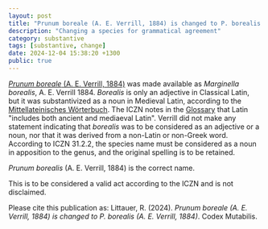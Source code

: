 ```yaml
---
layout: post
title: "Prunum boreale (A. E. Verrill, 1884) is changed to P. borealis (A. E. Verrill, 1884)"
description: "Changing a species for grammatical agreement"
category: substantive
tags: [substantive, change]
date: 2024-12-04 15:38:20 +1300
public: true
---
```


[_Prunum boreale_ (A. E. Verrill, 1884)](https://www.marinespecies.org/aphia.php?p=taxdetails&id=160011) was made available as _Marginella borealis_, A. E. Verrill 1884. _Borealis_ is only an adjective in Classical Latin, but it was substantivized as a noun in Medieval Latin, according to the [Mittellateinisches Wörterbuch](https://mlat.uzh.ch/dictionaries). The ICZN notes in the [Glossary](https://code.iczn.org/formation-and-treatment-of-names/article-30-gender-of-genus-group-names?frame=1) that Latin "includes both ancient and mediaeval Latin". Verrill did not make any statement indicating that _borealis_ was to be considered as an adjective or a noun, nor that it was derived from a non-Latin or non-Greek word. According to ICZN 31.2.2, the species name must be considered as a noun in apposition to the genus, and the original spelling is to be retained.

_Prunum borealis_ (A. E. Verrill, 1884) is the correct name.

This is to be considered a valid act according to the ICZN and is not disclaimed.

Please cite this publication as: Littauer, R. (2024). *Prunum boreale (A. E. Verrill, 1884) is changed to P. borealis (A. E. Verrill, 1884)*. Codex Mutabilis.
